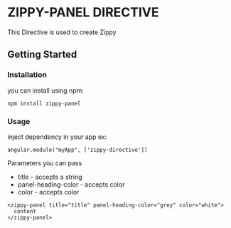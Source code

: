 # ZIPPY-PANEL DIRECTIVE

This Directive is used to create Zippy


## Getting Started

### Installation
you can install using npm:
```
npm install zippy-panel

```

### Usage
inject dependency in your app ex:
```
angular.module("myApp", ['zippy-directive'])

```
Parameters you can pass
* title - accepts a string
* panel-heading-color - accepts color
* color - accepts color
```
<zippy-panel title="title" panel-heading-color="grey" color="white">
  content
</zippy-panel>
```

